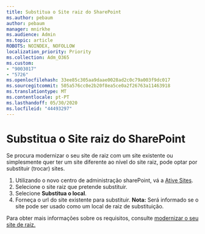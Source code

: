 ```yaml
---
title: Substitua o Site raiz do SharePoint
ms.author: pebaum
author: pebaum
manager: mnirkhe
ms.audience: Admin
ms.topic: article
ROBOTS: NOINDEX, NOFOLLOW
localization_priority: Priority
ms.collection: Adm_O365
ms.custom:
- "9003017"
- "5726"
ms.openlocfilehash: 33ee85c305aa9daae0028ad2c0c79a003f9dc017
ms.sourcegitcommit: 505a576cc0e2b20f8ea5ce0a2f26763a11463918
ms.translationtype: MT
ms.contentlocale: pt-PT
ms.lasthandoff: 05/30/2020
ms.locfileid: "44493297"
---
```

# <a name="replace-the-sharepoint-root-site"></a>Substitua o Site raiz do SharePoint
Se procura modernizar o seu site de raiz com um site existente ou simplesmente quer ter um site diferente ao nível do site raiz, pode optar por substituir (trocar) sites.

1. Utilizando o novo centro de administração sharePoint, vá a [Ative Sites](https://admin.microsoft.com/sharepoint?page=siteManagement&modern=true).
2. Selecione o site raiz que pretende substituir.
3. Selecione **Substitua o local**.
4. Forneça o url do site existente para substituir. **Nota:** Será informado se o site pode ser usado como um local de raiz de substituição.

Para obter mais informações sobre os requisitos, consulte [modernizar o seu site de raiz.](https://docs.microsoft.com/sharepoint/modern-root-site)